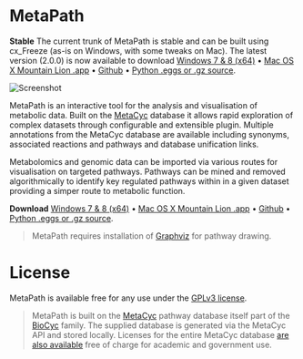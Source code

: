 # MetaPath

**Stable** The current trunk of MetaPath is stable and can be built using cx_Freeze (as-is on Windows, with some tweaks on Mac). The latest version (2.0.0) is now available to download
[Windows 7 & 8 (x64)][metapath-windows] &bull; [Mac OS X Mountain Lion .app][metapath-mac] &bull; [Github][metapath-github] &bull; [Python .eggs or .gz source][metapath-pypi].

![Screenshot](http://getmetapath.org/images/software/metapath/metapath-v2-visual-editor.png)

MetaPath is an interactive tool for the analysis and visualisation of metabolic data.
Built on the [MetaCyc][metacyc] database it allows rapid exploration of complex datasets
through configurable and extensible plugin. Multiple annotations from the MetaCyc database are 
available including synonyms, associated reactions and pathways and database unification links.

Metabolomics and genomic data can be imported via various routes for visualisation on
targeted pathways. Pathways can be mined and removed algorithmically to identify key
regulated pathways within in a given dataset providing a simper route to metabolic
function.

**Download** [Windows 7 & 8 (x64)][metapath-windows] &bull; [Mac OS X Mountain Lion .app][metapath-mac] &bull; [Github][metapath-github] &bull; [Python .eggs or .gz source][metapath-pypi].

> MetaPath requires installation of [Graphviz][graphviz] for pathway drawing.

# License

MetaPath is available free for any use under the [GPLv3 license](http://www.gnu.org/licenses/gpl.html).

> MetaPath is built on the [MetaCyc](http://metacyc.org) pathway database itself part of 
the [BioCyc](http://biocyc.org) family. The supplied database is generated via the 
MetaCyc API and stored locally. Licenses for the entire MetaCyc database
[are also available](http://metacyc.org/contact.shtml) free of charge for academic
and government use.

 [metapath-github]: https://github.com/mfitzp/metapath/issues
 [metapath-github-issues]: https://github.com/mfitzp/metapath
 [metacyc]: http://metacyc.org
 [metapath-mac]: http://download.getmetapath.org/MetaPath-2.0.0.dmg
 [metapath-windows]: http://download.getmetapath.org/MetaPath-2.0.0-amd64.msi
 [metapath-pypi]: https://pypi.python.org/pypi/metapath 
 [graphviz]: http://www.graphviz.org/
 